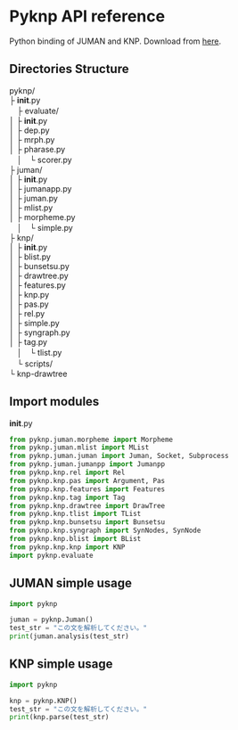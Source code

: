 # Pyknp API reference
Python binding of JUMAN and KNP.
Download from [here](http://nlp.ist.i.kyoto-u.ac.jp/index.php?PyKNP).

## Directories Structure
pyknp/  
  ├ __init__.py  
　├ evaluate/  
  │  ├ __init__.py  
  │  ├ dep.py  
  │  ├ mrph.py  
  │  ├ pharase.py  
　│　└ scorer.py  
  ├ juman/  
  │  ├ __init__.py  
  │  ├ jumanapp.py  
  │  ├ juman.py  
  │  ├ mlist.py  
  │  ├ morpheme.py  
　│　└ simple.py  
  ├ knp/  
  │  ├ __init__.py  
  │  ├ blist.py  
  │  ├ bunsetsu.py  
  │  ├ drawtree.py  
  │  ├ features.py  
  │  ├ knp.py  
  │  ├ pas.py  
  │  ├ rel.py  
  │  ├ simple.py  
  │  ├ syngraph.py  
  │  ├ tag.py  
　│　└ tlist.py  
　└ scripts/  
     └ knp-drawtree  
	 

## Import modules
__init__.py
```python
from pyknp.juman.morpheme import Morpheme
from pyknp.juman.mlist import MList
from pyknp.juman.juman import Juman, Socket, Subprocess
from pyknp.juman.jumanpp import Jumanpp
from pyknp.knp.rel import Rel
from pyknp.knp.pas import Argument, Pas
from pyknp.knp.features import Features
from pyknp.knp.tag import Tag
from pyknp.knp.drawtree import DrawTree
from pyknp.knp.tlist import TList
from pyknp.knp.bunsetsu import Bunsetsu
from pyknp.knp.syngraph import SynNodes, SynNode
from pyknp.knp.blist import BList
from pyknp.knp.knp import KNP
import pyknp.evaluate
```

## JUMAN simple usage
```python
import pyknp

juman = pyknp.Juman()
test_str = "この文を解析してください。"
print(juman.analysis(test_str)
```

## KNP simple usage
```python
import pyknp

knp = pyknp.KNP()
test_str = "この文を解析してください。"
print(knp.parse(test_str)
```
